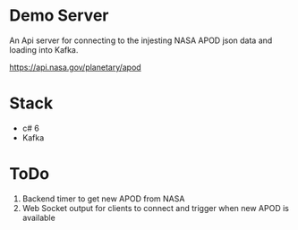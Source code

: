 # Demo Server

An Api server for connecting to the injesting NASA APOD json data and loading into Kafka. 

https://api.nasa.gov/planetary/apod
 
# Stack 
* c# 6
* Kafka

# ToDo
1. Backend timer to get new APOD from NASA
2. Web Socket output for clients to connect and trigger when new APOD is available
